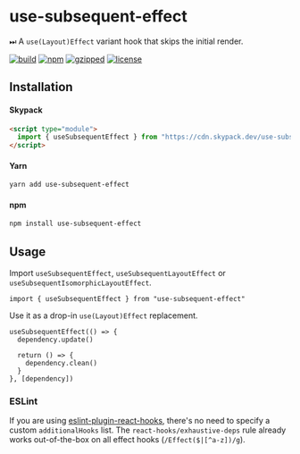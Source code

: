 # use-subsequent-effect

⏭ A `use(Layout)Effect` variant hook that skips the initial render.

[![build](https://github.com/bouchenoiremarc/use-subsequent-effect/actions/workflows/ci.yml/badge.svg?branch=main)](https://github.com/bouchenoiremarc/use-subsequent-effect/actions/workflows/ci.yml) [![npm](https://img.shields.io/npm/v/use-subsequent-effect?color=%230cf)](https://www.npmjs.com/package/use-subsequent-effect) [![gzipped](https://img.shields.io/bundlephobia/minzip/use-subsequent-effect?label=gzipped&color=%2385f)](https://www.npmjs.com/package/use-subsequent-effect) [![license](https://img.shields.io/github/license/bouchenoiremarc/use-subsequent-effect?color=%23e4b)](https://github.com/bouchenoiremarc/use-subsequent-effect/blob/main/LICENSE)

## Installation

#### Skypack

```html
<script type="module">
  import { useSubsequentEffect } from "https://cdn.skypack.dev/use-subsequent-effect"
</script>
```

#### Yarn

```sh
yarn add use-subsequent-effect
```

#### npm

```sh
npm install use-subsequent-effect
```

## Usage

Import `useSubsequentEffect`, `useSubsequentLayoutEffect` or `useSubsequentIsomorphicLayoutEffect`.

```tsx
import { useSubsequentEffect } from "use-subsequent-effect"
```

Use it as a drop-in `use(Layout)Effect` replacement.

```tsx
useSubsequentEffect(() => {
  dependency.update()

  return () => {
    dependency.clean()
  }
}, [dependency])
```

### ESLint

If you are using [eslint-plugin-react-hooks](https://www.npmjs.com/package/eslint-plugin-react-hooks), there's no need to specify a custom `additionalHooks` list. The `react-hooks/exhaustive-deps` rule already works out-of-the-box on all effect hooks (`/Effect($|[^a-z])/g`).
